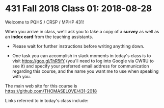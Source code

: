 # 431 Fall 2018 Class 01: 2018-08-28

Welcome to PQHS / CRSP / MPHP 431!

When you arrive in class, we'll ask you to take a copy of a **survey** as well as an **index card** from the teaching assistants. 
- Please wait for further instructions before writing anything down.

- One task you can accomplish in slack moments in today's class is to visit https://goo.gl/1hR5fY (you'll need to log into Google via CWRU to see it) and specify your preferred email address for communication regarding this course, and the name you want me to use when speaking with you.

The main web site for this course is https://github.com/THOMASELOVE/431-2018

Links referred to in today's class include:

